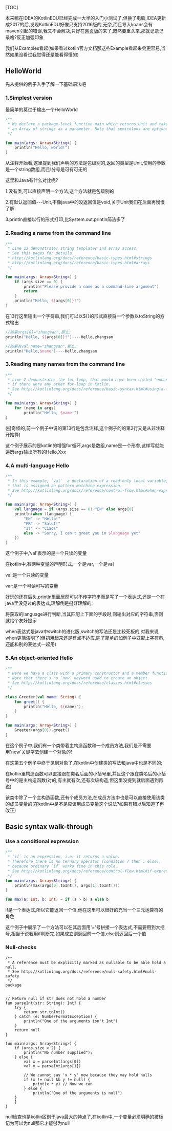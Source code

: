 [TOC]



本来嘛在IDEA的KotlinEDU已经完成一大半的入门小测试了,但换了电脑,IDEA更新成2017的后,发现KotlinEDU好像只支持2016版的,无奈,而且导入koans会有maven引起的错误,我又不会解决,只好在[网页版](https://try.kotl.in/)的来了,既然要重头来,那就记录记录咯?反正加强印象

我们从Examples看起(如果看过kotlin官方文档那这些Example看起来会更容易,当然如果没看过我觉得还是能看得懂的)



## HelloWorld

先从提供的例子入手了解一下基础语法吧



### 1.Simplest version

最简单的莫过于输出一个HelloWorld

```kotlin
/**
 * We declare a package-level function main which returns Unit and takes
 * an Array of strings as a parameter. Note that semicolons are optional.
 */

fun main(args: Array<String>) {
    println("Hello, world!")
}
```

从注释开始看,这里提到我们声明的方法是包级别的,返回的类型是Unit,使用的参数是一个string数组,而且!分号是可有可无的

这里和Java有什么对比呢?

1.没有类,可以直接声明一个方法,这个方法就是包级别的

2.有默认返回值---Unit,不像java中的没返回值是void,关于Unit我们在后面再慢慢了解

3.println直接以行的形式打印,比System.out.println简洁多了



### 2.Reading a name from the command line

```kotlin
/**
 * Line 13 demonstrates string templates and array access.
 * See this pages for details:
 * http://kotlinlang.org/docs/reference/basic-types.html#strings
 * http://kotlinlang.org/docs/reference/basic-types.html#arrays
 */

fun main(args: Array<String>) {
    if (args.size == 0) {
        println("Please provide a name as a command-line argument")
        return
    }
    println("Hello, ${args[0]}!")
}
```

在13行这里输出一个字符串,我们可以以${}的形式直接将一个参数以toString的方式输出

```kotlin
//如果args[0]="zhangsan",那么:
println("Hello, ${args[0]}!")----Hello,zhangsan

//如果有val name="zhangsan",那么:
println("Hello,$name")----Hello,zhangsan

```



### 3.Reading many names from the command line



```kotlin
/**
 * Line 2 demonstrates the for-loop, that would have been called "enhanced"
 * if there were any other for-loop in Kotlin.
 * See http://kotlinlang.org/docs/reference/basic-syntax.html#using-a-for-loop
 */

fun main(args: Array<String>) {
    for (name in args)
        println("Hello, $name!")
}
```

(挺奇怪的,前一个例子中说的第13行是包含注释,这个例子的的第2行又是从非注释开始算) 

这个例子展示的是kotlin的增强for循环,args是数组,name是一个形参,这样写就能遍历args输出所有的Hello,Xxx



### 4.A multi-language Hello

```kotlin
/**
 * In this example, `val`  a declaration of a read-only local variable,
 * that is assigned an pattern matching expression.
 * See http://kotlinlang.org/docs/reference/control-flow.html#when-expression
 */

fun main(args: Array<String>) {
    val language = if (args.size == 0) "EN" else args[0]
    println(when (language) {
        "EN" -> "Hello!"
        "FR" -> "Salut!"
        "IT" -> "Ciao!"
        else -> "Sorry, I can't greet you in $language yet"
    })
}
```



这个例子中,'val'表示的是一个只读的变量

在kotlin中,有两种变量的声明形式,一个是var,一个是val

val:是一个只读的变量

var:是一个可读可写的变量

好玩的还在后头,println里面居然可以不传字符串而是写了一个表达式,还是一个在java里没见过的表达式,理解倒是挺好理解的:

将获取的language进行判断,当其匹配上下面的字段时,则输出对应的字符串,否则就给个友好提示

when表达式是java中switch的进化版,switch的写法还是比较死板的,对我来说when更简洁明了(但初用起来还是有点不适应,除了简单的如例子中匹配上字符串,还能和别的表达式一起用)



### 5.An object-oriented Hello

```kotlin
/**
 * Here we have a class with a primary constructor and a member function.
 * Note that there's no `new` keyword used to create an object.
 * See http://kotlinlang.org/docs/reference/classes.html#classes
 */

class Greeter(val name: String) {
    fun greet() {
        println("Hello, ${name}");
    }
}

fun main(args: Array<String>) {
    Greeter(args[0]).greet()
}
```

在这个例子中,我们有一个类带着主构造函数和一个成员方法,我们是不需要用'new'关键字去创建一个对象的!



在这第五个例子中终于见到对象了,在kotlin中创建类的写法和java中也是不同的;

在kotlin里构造函数可以直接跟在类名后面的小括号里,并且这个跟在类名后的小括号中的是主构造函数(对的,有主就有次,还有次级构造,但这里没提到就后面遇到再说)

该类中除了一个主构造函数,还有个成员方法,在成员方法中也是可以直接使用该类的成员变量的(在kotlin中是不是应该用成员变量这个说法?如果有错以后知道了再改正)



## Basic syntax walk-through

### Use a conditional expression

```kotlin
/**
 * `if` is an expression, i.e. it returns a value.
 * Therefore there is no ternary operator (condition ? then : else),
 * because ordinary `if` works fine in this role.
 * See http://kotlinlang.org/docs/reference/control-flow.html#if-expression
 */
fun main(args: Array<String>) {
    println(max(args[0].toInt(), args[1].toInt()))
}

fun max(a: Int, b: Int) = if (a > b) a else b
```

if是一个表达式,所以它能返回一个值,他在这里可以很好的充当一个三元运算符的角色



这个例子中展示了一个方法可以在其后面用'='号拼接一个表达式,不需要用到大括号,相当于说我用if判断完,如果成立则返回前一个值,else则返回后一个值



### Null-checks

```kot
/**
 * A reference must be explicitly marked as nullable to be able hold a null.
 * See http://kotlinlang.org/docs/reference/null-safety.html#null-safety
 */
package 


// Return null if str does not hold a number
fun parseInt(str: String): Int? {
    try {
        return str.toInt()
    } catch (e: NumberFormatException) {
        println("One of the arguments isn't Int")
    }
    return null
}

fun main(args: Array<String>) {
    if (args.size < 2) {
        println("No number supplied");
    } else {
        val x = parseInt(args[0])
        val y = parseInt(args[1])

        // We cannot say 'x * y' now because they may hold nulls
        if (x != null && y != null) {
            print(x * y) // Now we can
        } else {
            println("One of the arguments is null")
    }
    }
}
```

null检查也是kotlin区别于java最大的特点了,在kotlin中,一个变量必须明确的被标记为可以为null那它才能够为null





